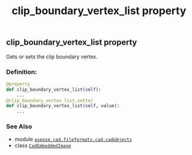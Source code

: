 ﻿---
title: clip_boundary_vertex_list property
second_title: Aspose.CAD for Python via .NET API References
description: 
type: docs
weight: 140
url: /python-net/aspose.cad.fileformats.cad.cadobjects/cadembeddedimage/clip_boundary_vertex_list/
is_root: false
---

## clip_boundary_vertex_list property


Gets or sets the clip boundary vertex.
### Definition:
```python
@property
def clip_boundary_vertex_list(self):
    ...
@clip_boundary_vertex_list.setter
def clip_boundary_vertex_list(self, value):
    ...
```

### See Also
* module [`aspose.cad.fileformats.cad.cadobjects`](../../)
* class [`CadEmbeddedImage`](/cad/python-net/aspose.cad.fileformats.cad.cadobjects/cadembeddedimage)
